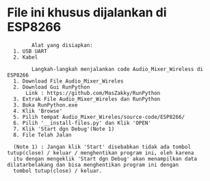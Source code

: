 # File ini khusus dijalankan di ESP8266

            Alat yang disiapkan:
      1. USB UART
      2. Kabel

            Langkah-langkah menjalankan code Audio_Mixer_Wireless di ESP8266
      1. Download File Audio_Mixer_Wireles
      2. Download Gui RunPython 
          Link : https://github.com/MasZakky/RunPython
      3. Extrak File Audio_Mixer_Wireles dan RunPython
      3. Buka RunPython.exe
      4. Klik 'Browse'
      5. Pilih tempat Audio_Mixer_Wireles/source-code/ESP8266/
      6. Pilih '__install-files.py' dan Klik 'OPEN'
      7. Klik 'Start dgn Debug'(Note 1)
      8. File Telah Jalan

      (Note 1) : Jangan klik 'Start' disebabkan tidak ada tombol tutup(close) / keluar / menghentikan program ini, oleh karena 
      itu dengan mengeklik 'Start dgn Debug' akan menampilkan data dilatarbelakang dan bisa menghentikan program ini dengan
      tombol tutup(close) / keluar.
